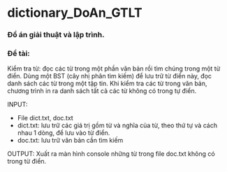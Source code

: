 # dictionary_DoAn_GTLT
<h3>Đồ án giải thuật và lập trình.</h3>
<h3>Đề tài: </h3>
Kiểm tra từ: đọc các từ trong một phần văn bản rồi tìm chúng trong một từ điển. Dùng một BST (cây nhị phân tìm kiếm) để lưu trữ từ điển này, đọc danh sách các từ trong một tập tin. Khi kiểm tra các từ trong văn bản, chương trình in ra danh sách tất cả các từ không có trong tự điển.

INPUT:
+ File dict.txt, doc.txt
+ dict.txt: lưu trữ các giá trị gồm từ và nghĩa của từ, theo thứ tự và cách nhau 1 dòng, để lưu vào từ điển.
+ doc.txt: lưu trữ văn bản cần tìm kiếm

OUTPUT: Xuất ra màn hình console những từ trong file doc.txt không có trong từ điển.
